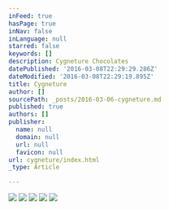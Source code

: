 ```yaml
---
inFeed: true
hasPage: true
inNav: false
inLanguage: null
starred: false
keywords: []
description: Cygneture Chocolates
datePublished: '2016-03-08T22:29:29.286Z'
dateModified: '2016-03-08T22:29:19.895Z'
title: Cygneture
author: []
sourcePath: _posts/2016-03-06-cygneture.md
published: true
authors: []
publisher:
  name: null
  domain: null
  url: null
  favicon: null
url: cygneture/index.html
_type: Article

---
```

![](https://s3-us-west-2.amazonaws.com/the-grid-img/p/c5270b618823608e582d1191a3807435be1a7fec.jpg)
![](https://s3-us-west-2.amazonaws.com/the-grid-img/p/bc06a13363e73a39c13b8b9162770fa5837a158a.jpg)
![](https://s3-us-west-2.amazonaws.com/the-grid-img/p/e82769370d2b835fd14b11c6b58dbf588396743c.jpg)
![](https://s3-us-west-2.amazonaws.com/the-grid-img/p/1fa4d56983267960b6a34ae3afdeb66920104f3e.jpg)
![](https://s3-us-west-2.amazonaws.com/the-grid-img/p/cfb627219d0b37f7b5253ebf3a6c7f8db89c6709.jpg)